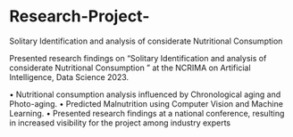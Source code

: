 # Research-Project-
Solitary Identification and analysis of considerate Nutritional Consumption

Presented research findings on “Solitary Identification and analysis of considerate
Nutritional Consumption ” at the NCRIMA on Artificial Intelligence, Data Science 2023.

• Nutritional consumption analysis influenced by Chronological aging and Photo-aging.
• Predicted Malnutrition using Computer Vision and Machine Learning.
• Presented research findings at a national conference, resulting in increased visibility for the project among industry experts
